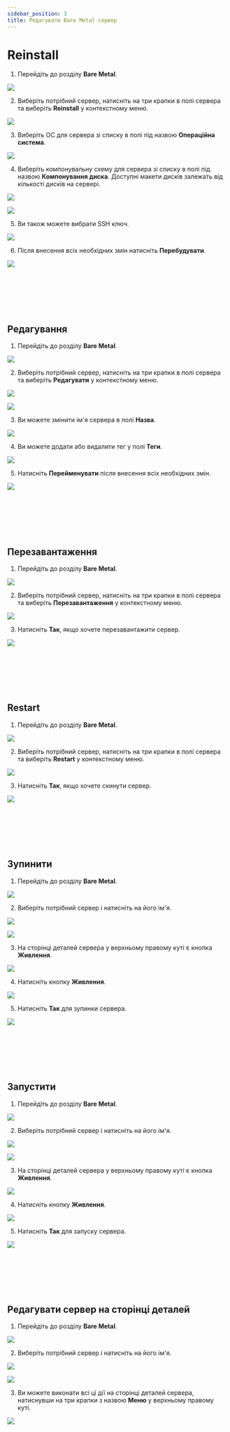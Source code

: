 ```yaml
---
sidebar_position: 3
title: Редагувати Bare Metal сервер
---
```


# Reinstall

1. Перейдіть до розділу **Bare Metal**.

![](../../img/bare-metal/base.png)

2. Виберіть потрібний сервер, натисніть на три крапки в полі сервера та виберіть **Reinstall** у контекстному меню.

![](../../img/bare-metal/edit/1.png)

3. Виберіть ОС для сервера зі списку в полі під назвою **Операційна система**.

![](../../img/bare-metal/edit/3.png)

4. Виберіть компонувальну схему для сервера зі списку в полі під назвою **Компонування диска**. Доступні макети дисків залежать від кількості дисків на сервері.

![](../../img/bare-metal/edit/4.png)

![](../../img/bare-metal/edit/8.png)

5. Ви також можете вибрати SSH ключ.

![](../../img/bare-metal/edit/6.png)

6. Після внесення всіх необхідних змін натисніть **Перебудувати**.

![](../../img/bare-metal/edit/2.png)


<br />
<br />
<br />
<br />
<br />


## Редагування

1. Перейдіть до розділу **Bare Metal**.

![](../../img/bare-metal/base.png)

2. Виберіть потрібний сервер, натисніть на три крапки в полі сервера та виберіть **Редагувати** у контекстному меню.

![](../../img/bare-metal/edit/9.png)

![](../../img/bare-metal/edit/10.png)

3. Ви можете змінити ім'я сервера в полі **Назва**.

![](../../img/bare-metal/edit/12.png)

4. Ви можете додати або видалити тег у полі **Теги**.

![](../../img/bare-metal/edit/13.png)

5. Натисніть **Перейменувати** після внесення всіх необхідних змін.

![](../../img/bare-metal/edit/11.png)


<br />
<br />
<br />
<br />
<br />


## Перезавантаження

1. Перейдіть до розділу **Bare Metal**.

![](../../img/bare-metal/base.png)

2. Виберіть потрібний сервер, натисніть на три крапки в полі сервера та виберіть **Перезавантаження** у контекстному меню.

![](../../img/bare-metal/edit/14.png)

3. Натисніть **Так**, якщо хочете перезавантажити сервер.

![](../../img/bare-metal/edit/15.png)


<br />
<br />
<br />
<br />
<br />


## Restart

1. Перейдіть до розділу **Bare Metal**.

![](../../img/bare-metal/base.png)

2. Виберіть потрібний сервер, натисніть на три крапки в полі сервера та виберіть **Restart** у контекстному меню.

![](../../img/bare-metal/edit/16.png)

3. Натисніть **Так**, якщо хочете скинути сервер.

![](../../img/bare-metal/edit/17.png)


<br />
<br />
<br />
<br />
<br />


## Зупинити

1. Перейдіть до розділу **Bare Metal**.

![](../../img/bare-metal/base.png)

2. Виберіть потрібний сервер і натисніть на його ім'я.

![](../../img/bare-metal/edit/18.png)

![](../../img/bare-metal/edit/19.png)

3. На сторінці деталей сервера у верхньому правому куті є кнопка **Живлення**.

![](../../img/bare-metal/edit/20.png)

4. Натисніть кнопку **Живлення**.

![](../../img/bare-metal/edit/21.png)

5. Натисніть **Так** для зупинки сервера.

![](../../img/bare-metal/edit/22.png)


<br />
<br />
<br />
<br />
<br />


## Запустити

1. Перейдіть до розділу **Bare Metal**.

![](../../img/bare-metal/base.png)

2. Виберіть потрібний сервер і натисніть на його ім'я.

![](../../img/bare-metal/edit/18.png)

![](../../img/bare-metal/edit/19.png)

3. На сторінці деталей сервера у верхньому правому куті є кнопка **Живлення**.

![](../../img/bare-metal/edit/20.png)

4. Натисніть кнопку **Живлення**.

![](../../img/bare-metal/edit/21.png)

5. Натисніть **Так** для запуску сервера.

![](../../img/bare-metal/edit/22.png)


<br />
<br />
<br />
<br />
<br />


## Редагувати сервер на сторінці деталей

1. Перейдіть до розділу **Bare Metal**.

![](../../img/bare-metal/base.png)

2. Виберіть потрібний сервер і натисніть на його ім'я.

![](../../img/bare-metal/edit/18.png)

![](../../img/bare-metal/edit/19.png)

3. Ви можете виконати всі ці дії на сторінці деталей сервера, натиснувши на три крапки з назвою **Меню** у верхньому правому куті.

![](../../img/bare-metal/console/1.png)

